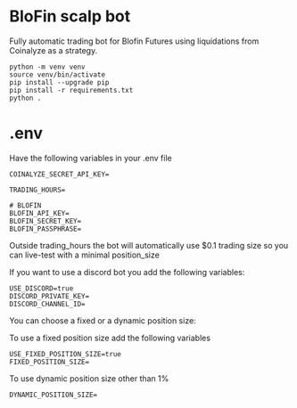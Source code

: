# BloFin scalp bot

Fully automatic trading bot for Blofin Futures using liquidations from Coinalyze as a strategy.

    python -m venv venv
    source venv/bin/activate
    pip install --upgrade pip
    pip install -r requirements.txt
    python .


# .env

Have the following variables in your .env file

    COINALYZE_SECRET_API_KEY=
    
    TRADING_HOURS=
    
    # BLOFIN
    BLOFIN_API_KEY=
    BLOFIN_SECRET_KEY=
    BLOFIN_PASSPHRASE=

Outside trading_hours the bot will automatically use $0.1 trading size so you can live-test with a minimal position_size

If you want to use a discord bot you add the following variables:

    USE_DISCORD=true
    DISCORD_PRIVATE_KEY=
    DISCORD_CHANNEL_ID=

You can choose a fixed or a dynamic position size:

To use a fixed position size add the following variables

    USE_FIXED_POSITION_SIZE=true
    FIXED_POSITION_SIZE=

To use dynamic position size other than 1%

    DYNAMIC_POSITION_SIZE=